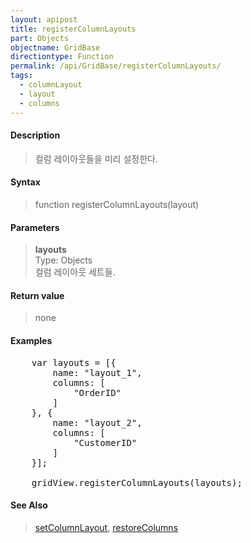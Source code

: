```yaml
---
layout: apipost
title: registerColumnLayouts
part: Objects
objectname: GridBase
directiontype: Function
permalink: /api/GridBase/registerColumnLayouts/
tags:
  - columnLayout
  - layout
  - columns
---
```



#### Description

> 컬럼 레이아웃들을 미리 설정한다.

#### Syntax

> function registerColumnLayouts(layout)

#### Parameters

> **layouts**  
> Type: Objects  
> 컬럼 레이아웃 세트들.  

#### Return value

> none

#### Examples 

<pre class="prettyprint">
    var layouts = [{
        name: "layout_1",
        columns: [
            "OrderID"
        ]
    }, {
        name: "layout_2",
        columns: [
            "CustomerID"
        ]
    }];
 
    gridView.registerColumnLayouts(layouts);
</pre>

#### See Also
> [setColumnLayout](/api/GridBase/setColumnLayout), [restoreColumns](/api/GridBase/restoreColumns)